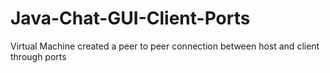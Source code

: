 # Java-Chat-GUI-Client-Ports
Virtual Machine created a peer to peer connection between host and client through ports
